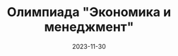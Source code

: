 ---
title: Олимпиада "Экономика и менеджмент" 

event: Олимпиада "Экономика и менеджмент" 
# event_url: https://example.org

location: Санкт-Петербург, СПбГЭУ

summary: Стал призером олимпиады в секции "Управление проектами"

# Talk start and end times.
#   End time can optionally be hidden by prefixing the line with `#`.
date: '2023-11-30'
all_day: true

# Schedule page publish date (NOT talk date).
publishDate: '2023-11-30'

authors:
  - admin

tags: []

# Is this a featured talk? (true/false)
featured: false

#url_video: 'https://vk.com/video-223802648_456239058'

# Markdown Slides (optional).
#   Associate this talk with Markdown slides.
#   Simply enter your slide deck's filename without extension.
#   E.g. `slides = "example-slides"` references `content/slides/example-slides.md`.
#   Otherwise, set `slides = ""`.
# slides: ""

# Projects (optional).
#   Associate this post with one or more of your projects.
#   Simply enter your project's folder or file name without extension.
#   E.g. `projects = ["internal-project"]` references `content/project/deep-learning/index.md`.
#   Otherwise, set `projects = []`.
# projects:
  # - navigation
---